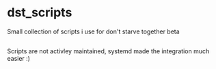 # dst_scripts
Small collection of scripts i use for don't starve together beta


##
Scripts are not activley maintained, systemd made the integration much easier :)
